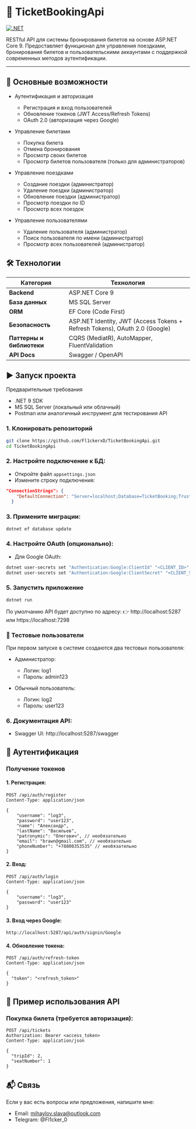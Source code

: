 # 📌 TicketBookingApi

[![.NET](https://img.shields.io/badge/.NET_9.0-purple?logo=.net)](https://dotnet.microsoft.com/en-us/download/dotnet/9.0)

RESTful API для системы бронирования билетов на основе ASP.NET Core 9. Предоставляет функционал для управления поездками, бронирования билетов и пользовательскими аккаунтами с поддержкой современных методов аутентификации.

---

## 🌟 Основные возможности
- Аутентификация и авторизация 
    - Регистрация и вход пользователей
    - Обновление токенов (JWT Access/Refresh Tokens)
    - OAuth 2.0 (авторизация через Google)

- Управление билетами 
    - Покупка билета
    - Отмена бронирования
    - Просмотр своих билетов
    - Просмотр билетов пользователя (только для администраторов)

- Управление поездками 
    - Создание поездки (администратор)
    - Удаление поездки (администратор)
    - Обновление поездки (администратор)
    - Просмотр поездки по ID
    - Просмотр всех поездок

- Управление пользователями 
    - Удаление пользователя (администратор)
    - Поиск пользователя по имени (администратор)
    - Просмотр всех пользователей (администратор)

## 🛠 Технологии  
| Категория        | Технология                     |
|------------------|--------------------------------|
| **Backend**          | ASP.NET Core 9                 |
| **База данных**      | MS SQL Server                  |
| **ORM**              | EF Core (Code First) |
| **Безопасность**     | ASP.NET Identity, JWT (Access Tokens + Refresh Tokens), OAuth 2.0 (Google)  |
| **Паттерны и библиотеки**      | CQRS (MediatR), AutoMapper, FluentValidation|
| **API Docs**      | Swagger / OpenAPI |

## ▶️ Запуск проекта
Предварительные требования
- .NET 9 SDK
- MS SQL Server (локальный или облачный)
- Postman или аналогичный инструмент для тестирования API

### 1. Клонировать репозиторий
``` bash
git clone https://github.com/Fl1ckerxD/TicketBookingApi.git
cd TicketBookingApi
```

### 2. Настройте подключение к БД:
- Откройте файл `appsettings.json`
- Измените строку подключения:
``` json
"ConnectionStrings": {
    "DefaultConnection": "Server=localhost;Database=TicketBooking;Trusted_Connection=True;TrustServerCertificate=True;"
  }
```

### 3. Примените миграции:
``` bash
dotnet ef database update
```

### 4. Настройте OAuth (опционально):
- Для Google OAuth:
``` bash
dotnet user-secrets set "Authentication:Google:ClientId" "<CLIENT_ID>"
dotnet user-secrets set "Authentication:Google:ClientSecret" "<CLIENT_SECRET>"
```

### 5. Запустить приложение
``` bash
dotnet run
```

По умолчанию API будет доступно по адресу:
👉 http://localhost:5287 или https://localhost:7298

### 👤 Тестовые пользователи 

При первом запуске в системе создаются два тестовых пользователя: 
- Администратор: 
    - Логин: log1
    - Пароль: admin123
            
- Обычный пользователь:
    - Логин: log2
    - Пароль: user123

### 6. Документация API:
- Swagger UI: http://localhost:5287/swagger

## 🔐 Аутентификация
### Получение токенов
#### 1. Регистрация:
``` http
POST /api/auth/register
Content-Type: application/json

{
    "username": "log3",
    "password": "user123",
    "name": "Александр",
    "lastName": "Васильев",
    "patronymic": "Олегович", // необязательно
    "email": "brawn@gmail.com", // необязательно
    "phoneNumber": "+78800353535" // необязательно
}
```

#### 2. Вход:
``` http
POST /api/auth/login
Content-Type: application/json

{
    "username": "log3",
    "password": "user123"
}
```

#### 3. Вход через Google:
`http://localhost:5287/api/auth/signin/Google`

#### 4. Обновление токена:
``` http
POST /api/auth/refresh-token
Content-Type: application/json

{
  "token": "<refresh_token>"
}
```

## 📡 Пример использования API
### Покупка билета (требуется авторизация):
``` http
POST /api/tickets
Authorization: Bearer <access_token>
Content-Type: application/json

{
  "tripId": 2,
  "seatNumber": 1
}
```

## 📬 Связь
Если у вас есть вопросы или предложения, напишите мне:
- Email: mihaylov.slava@outlook.com
- Telegram: @Fl1cker_0